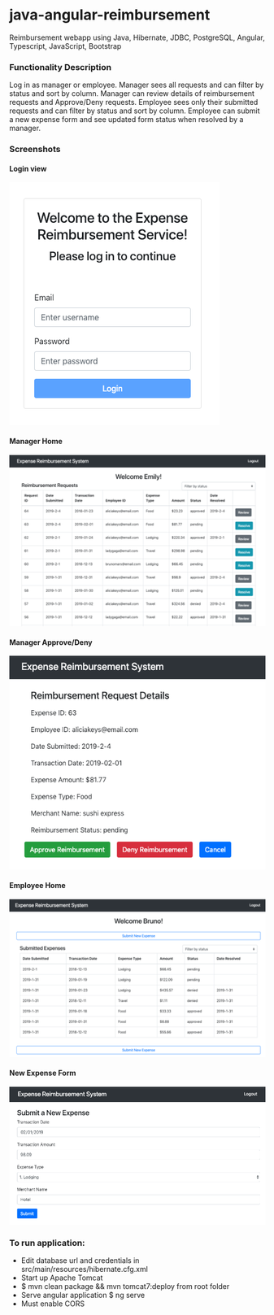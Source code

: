 # java-angular-reimbursement
Reimbursement webapp using Java, Hibernate, JDBC, PostgreSQL, Angular, Typescript, JavaScript, Bootstrap

### Functionality Description
Log in as manager or employee. Manager sees all requests and can filter by status and sort by column. 
Manager can review details of reimbursement requests and Approve/Deny requests.
Employee sees only their submitted requests and can filter by status and sort by column. 
Employee can submit a new expense form and see updated form status when resolved by a manager.

### Screenshots

#### Login view
![login view](https://raw.githubusercontent.com/emily-v/java-angular-reimbursement/master/screenshots/login.png)

#### Manager Home
![manager home](https://raw.githubusercontent.com/emily-v/java-angular-reimbursement/master/screenshots/mgr-home.png)

#### Manager Approve/Deny
![manager approve or deny](https://raw.githubusercontent.com/emily-v/java-angular-reimbursement/master/screenshots/mgr-resolve.png)

#### Employee Home
![employee home](https://raw.githubusercontent.com/emily-v/java-angular-reimbursement/master/screenshots/emp-home.png)

#### New Expense Form
![new expense form](https://raw.githubusercontent.com/emily-v/java-angular-reimbursement/master/screenshots/new-exp.png)


### To run application:
* Edit database url and credentials in src/main/resources/hibernate.cfg.xml
* Start up Apache Tomcat
* $ mvn clean package && mvn tomcat7:deploy from root folder
* Serve angular application $ ng serve
* Must enable CORS


